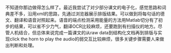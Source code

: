 ﻿不知道你那边做得怎么样了。最近我尝试了对少部分课文的电子化，感觉思路和词典差不多，沿用xml的思路，先通过浏览器展示排版结果。可以做到将每句话的德文、翻译和语音对照起来。语音的端点检测采用能量的方法用Matlab切分有了初步的结果，可以省不少力气，翻译OCR比较麻烦，还要跑到有扫描仪的地方。尽管人机结合，但总体来说完成一篇课文的从raw data到结构化文档再到排版与实现click the horn to play the audio的弱交互比较麻烦，很多关键步骤需要人来做出判断和处理。